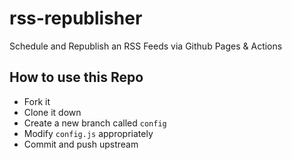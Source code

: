 # rss-republisher
Schedule and Republish an RSS Feeds via Github Pages &amp; Actions

## How to use this Repo
* Fork it
* Clone it down
* Create a new branch called `config`
* Modify `config.js` appropriately
* Commit and push upstream

